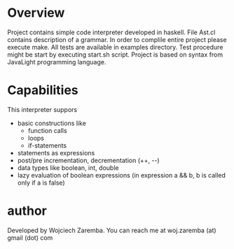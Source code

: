 Overview
========
Project contains simple code interpreter developed in haskell. File Ast.cl contains description of a grammar. In order to complile entire project please execute make. All tests are available in examples directory. Test procedure might be start by executing start.sh script. Project is based on syntax from JavaLight programming language.

Capabilities
============
This interpreter suppors 
- basic constructions like
  - function calls
  - loops
  - if-statements
- statements as expressions
- post/pre incrementation, decrementation (++, --)
- data types like boolean, int, double
- lazy evaluation of boolean expressions (in expression a && b, b is called only if a is false)


author
======
Developed by Wojciech Zaremba. You can reach me at woj.zaremba (at) gmail (dot) com
